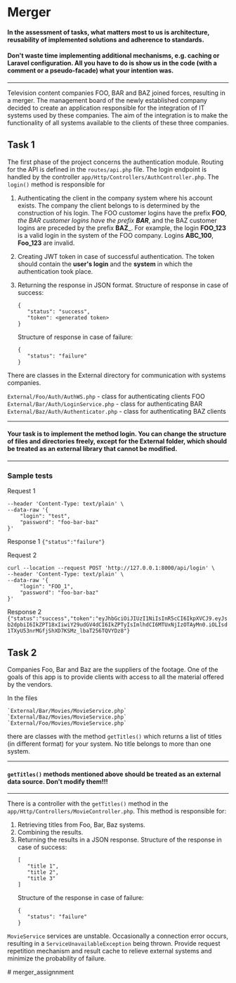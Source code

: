 Merger
=====

#### In the assessment of tasks, what matters most to us is architecture, reusability of implemented solutions and adherence to standards.
#### Don't waste time implementing additional mechanisms, e.g. caching or Laravel configuration. All you have to do is show us in the code (with a comment or a pseudo-facade) what your intention was.

---


Television content companies FOO, BAR and BAZ joined forces, resulting in a merger. The management board of the newly established company decided to create an application responsible for the integration of IT systems used by these companies. The aim of the integration is to make the functionality of all systems available to the clients of these three companies.

## Task 1

The first phase of the project concerns the authentication module.
Routing for the API is defined in the `routes/api.php` file.
The login endpoint is handled by the controller `app/Http/Controllers/AuthController.php`.
The `login()` method is responsible for


1. Authenticating the client in the company system where his account exists. The company the client belongs to is determined by the construction of his login. The FOO customer logins have the prefix **FOO**_, the BAR customer logins have the prefix **BAR**_, and the BAZ customer logins are preceded by the prefix **BAZ**_. For example, the login **FOO_123** is a valid login in the system of the FOO company. Logins **ABC_100**, **Foo_123** are invalid.
2. Creating JWT token in case of successful authentication. The token should contain the **user's login** and the **system** in which the authentication took place.
3. Returning the response in JSON format.
   Structure of response in case of success:
   ```
   {
      "status": "success",
      "token": <generated token>
   }
   ```

   Structure of response in case of failure:
   ```
   {
      "status": "failure"
   }
   ```

There are classes in the External directory for communication with systems companies.

`External/Foo/Auth/AuthWS.php` - class for authenticating clients FOO
`External/Bar/Auth/LoginService.php` - class for authenticating BAR
`External/Baz/Auth/Authenticator.php` - class for authenticating BAZ clients

--- 

#### Your task is to implement the method login. You can change the structure of files and directories freely, except for the External folder, which should be treated as an external library that cannot be modified.

---

### Sample tests

Request 1
```curl --location --request POST 'http://127.0.0.1:8000/api/login' \
--header 'Content-Type: text/plain' \
--data-raw '{
    "login": "test",
    "password": "foo-bar-baz"
}'
```

Response 1
```{"status":"failure"}```


Request 2
```
curl --location --request POST 'http://127.0.0.1:8000/api/login' \
--header 'Content-Type: text/plain' \
--data-raw '{
    "login": "FOO_1",
    "password": "foo-bar-baz"
}'
```

Response 2
```{"status":"success","token":"eyJhbGciOiJIUzI1NiIsInR5cCI6IkpXVCJ9.eyJsb2dpbiI6IkZPT18xIiwiY29udGV4dCI6IkZPTyIsImlhdCI6MTUxNjIzOTAyMn0.iOLIsd1TXyU53nrMGfjShXD7KSMz_lbaT256TQVYDz8"}```


## Task 2

Companies Foo, Bar and Baz are the suppliers of the footage. One of the goals of this app is to provide clients with access to all the material offered by the vendors.

In the files
```
`External/Bar/Movies/MovieService.php`
`External/Baz/Movies/MovieService.php`
`External/Foo/Movies/MovieService.php`
```
there are classes with the method `getTitles()` which returns a list of titles (in different format) for your system. No title belongs to more than one system.

---

#### `getTitles()` methods mentioned above should be treated as an external data source. Don't modify them!!!

---

There is a controller with the `getTitles()` method in the `app/Http/Controllers/MovieController.php`.
This method is responsible for:
1. Retrieving titles from Foo, Bar, Baz systems.
2. Combining the results.
3. Returning the results in a JSON response. Structure of the response in case of success:
   ```
   [
      "title 1",
      "title 2",
      "title 3"
   ]
   ```
   Structure of the response in case of failure:
   ```
   {
      "status": "failure"
   }
   ```

`MovieService` services are unstable. Occasionally a connection error occurs,
resulting in a `ServiceUnavailableException` being thrown. Provide request repetition
mechanism and result cache to relieve external systems and minimize the probability of failure.

#   m e r g e r _ a s s i g n n m e n t  
 